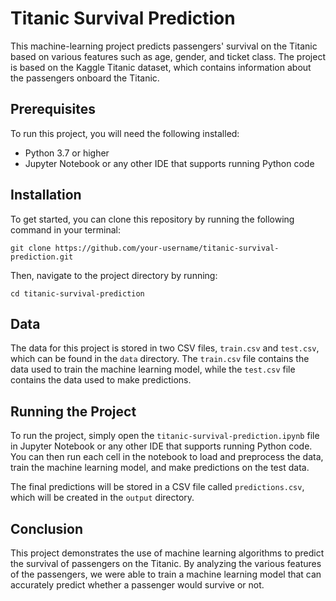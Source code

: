 # Titanic Survival Prediction

This machine-learning project predicts passengers' survival on the Titanic based on various features such as age, gender, and ticket class. The project is based on the Kaggle Titanic dataset, which contains information about the passengers onboard the Titanic.

## Prerequisites

To run this project, you will need the following installed:

- Python 3.7 or higher
- Jupyter Notebook or any other IDE that supports running Python code

## Installation

To get started, you can clone this repository by running the following command in your terminal:

```
git clone https://github.com/your-username/titanic-survival-prediction.git
```

Then, navigate to the project directory by running:

```
cd titanic-survival-prediction
```

## Data

The data for this project is stored in two CSV files, `train.csv` and `test.csv`, which can be found in the `data` directory. The `train.csv` file contains the data used to train the machine learning model, while the `test.csv` file contains the data used to make predictions.

## Running the Project

To run the project, simply open the `titanic-survival-prediction.ipynb` file in Jupyter Notebook or any other IDE that supports running Python code. You can then run each cell in the notebook to load and preprocess the data, train the machine learning model, and make predictions on the test data.

The final predictions will be stored in a CSV file called `predictions.csv`, which will be created in the `output` directory.

## Conclusion

This project demonstrates the use of machine learning algorithms to predict the survival of passengers on the Titanic. By analyzing the various features of the passengers, we were able to train a machine learning model that can accurately predict whether a passenger would survive or not.
